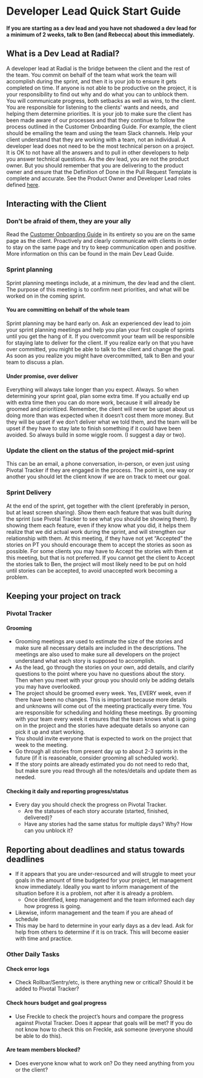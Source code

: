 # Developer Lead Quick Start Guide

**If you are starting as a dev lead and you have not shadowed a dev lead for a minimum of 2 weeks, talk to Ben (and Rebecca) about this immediately.**

## What is a Dev Lead at Radial?
A developer lead at Radial is the bridge between the client and the rest of the team. You commit on behalf of the team what work the team will accomplish during the sprint, and then it is your job to ensure it gets completed on time. If anyone is not able to be productive on the project, it is your responsibility to find out why and do what you can to unblock them. You will communicate progress, both setbacks as well as wins, to the client. You are responsible for listening to the clients' wants and needs, and helping them determine priorities. It is your job to make sure the client has been made aware of our processes and that they continue to follow the process outlined in the Customer Onboarding Guide. For example, the client should be emailing the team and using the team Slack channels. Help your client understand that they are working with a team, not an individual.
A developer lead does not need to be the most technical person on a project. It is OK to not have all the answers and to pull in other developers to help you answer technical questions. As the dev lead, you are not the product owner.  But you should remember that you are delivering to the product owner and ensure that the Definition of Done in the Pull Request Template is complete and accurate. See the Product Owner and Developer Lead roles defined [here](CustomerOnboardingGuide.pdf).

## Interacting with the Client
### Don’t be afraid of them, they are your ally
Read the [Customer Onboarding Guide](CustomerOnboardingGuide.pdf) in its entirety so you are on the same page as the client. Proactively and clearly communicate with clients in order to stay on the same page and try to keep communication open and positive. More information on this can be found in the main Dev Lead Guide.
### Sprint planning
Sprint planning meetings include, at a minimum, the dev lead and the client. The purpose of this meeting is to confirm next priorities, and what will be worked on in the coming sprint.
#### You are committing on behalf of the whole team
Sprint planning may be hard early on. Ask an experienced dev lead to join your sprint planning meetings and help you plan your first couple of sprints until you get the hang of it. If you overcommit your team will be responsible for staying late to deliver for the client. If you realize early on that you have over committed, you might be able to talk to the client and change the goal. As soon as you realize you might have overcommitted, talk to Ben and your team to discuss a plan.
#### Under promise, over deliver
Everything will always take longer than you expect. Always. So when determining your sprint goal, plan some extra time. If you actually end up with extra time then you can do more work, because it will already be groomed and prioritized. Remember, the client will never be upset about us doing more than was expected when it doesn’t cost them more money. But they will be upset if we don’t deliver what we told them, and the team will be upset if they have to stay late to finish something if it could have been avoided. So always build in some wiggle room.  (I suggest a day or two).
### Update the client on the status of the project mid-sprint
This can be an email, a phone conversation, in-person, or even just using Pivotal Tracker if they are engaged in the process. The point is, one way or another you should let the client know if we are on track to meet our goal.
### Sprint Delivery
At the end of the sprint, get together with the client (preferably in person, but at least screen sharing). Show them each feature that was built during the sprint (use Pivotal Tracker to see what you should be showing them). By showing them each feature, even if they know what you did, it helps them realize that we did actual work during the sprint, and will strengthen our relationship with them. At this meeting, if they have not yet “Accepted” the stories on PT you should encourage them to accept the stories as soon as possible. For some clients you may have to Accept the stories with them at this meeting, but that is not preferred. If you cannot get the client to Accept the stories talk to Ben, the project will most likely need to be put on hold until stories can be accepted, to avoid unaccepted work becoming a problem.

## Keeping your project on track
### Pivotal Tracker
#### Grooming
- Grooming meetings are used to estimate the size of the stories and make sure all necessary details are included in the descriptions. The meetings are also used to make sure all developers on the project understand what each story is supposed to accomplish.
- As the lead, go through the stories on your own, add details, and clarify questions to the point where you have no questions about the story. Then when you meet with your group you should only be adding details you may have overlooked.
- The project should be groomed every week. Yes, EVERY week, even if there have been no changes. This is important because more details and unknowns will come out of the meeting practically every time. You are responsible for scheduling and holding these meetings. By grooming with your team every week it ensures that the team knows what is going on in the project and the stories have adequate details so anyone can pick it up and start working.
- You should invite everyone that is expected to work on the project that week to the meeting.
- Go through all stories from present day up to about 2-3 sprints in the future (if it is reasonable, consider grooming all scheduled work).
- If the story points are already estimated you do not need to redo that, but make sure you read through all the notes/details and update them as needed.

#### Checking it daily and reporting progress/status
- Every day you should check the progress on Pivotal Tracker.
  - Are the statuses of each story accurate (started, finished, delivered)?
  - Have any stories had the same status for multiple days? Why? How can you unblock it?

## Reporting about deadlines and status towards deadlines
- If it appears that you are under-resourced and will struggle to meet your goals in the amount of time budgeted for your project, let management know immediately. Ideally you want to inform management of the situation before it is a problem, not after it is already a problem.
  - Once identified, keep management and the team informed each day how progress is going.
- Likewise, inform management and the team if you are ahead of schedule
- This may be hard to determine in your early days as a dev lead. Ask for help from others to determine if it is on track. This will become easier with time and practice.

### Other Daily Tasks
#### Check error logs
- Check Rollbar/Sentry/etc, is there anything new or critical? Should it be added to Pivotal Tracker?

#### Check hours budget and goal progress
- Use Freckle to check the project’s hours and compare the progress against Pivotal Tracker. Does it appear that goals will be met? If you do not know how to check this on Freckle, ask someone (everyone should be able to do this).

#### Are team members blocked?
- Does everyone know what to work on? Do they need anything from you or the client?
